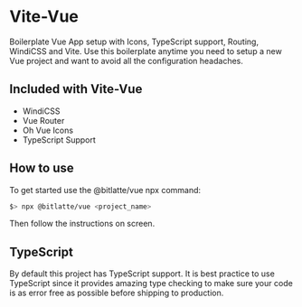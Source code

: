 # Vite-Vue
Boilerplate Vue App setup with Icons, TypeScript support, Routing,
WindiCSS and Vite. Use this boilerplate anytime you need to setup a
new Vue project and want to avoid all the configuration headaches.

## Included with Vite-Vue
- WindiCSS
- Vue Router
- Oh Vue Icons
- TypeScript Support

## How to use
To get started use the @bitlatte/vue npx command:

```sh
$> npx @bitlatte/vue <project_name>
```

Then follow the instructions on screen.

## TypeScript
By default this project has TypeScript support. It is best practice to
use TypeScript since it provides amazing type checking to make sure
your code is as error free as possible before shipping to production.
